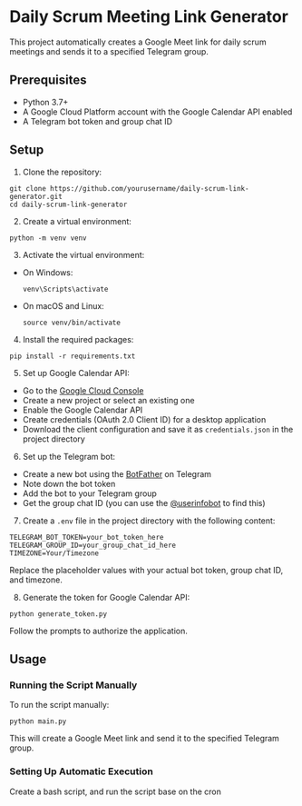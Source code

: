 # Daily Scrum Meeting Link Generator

This project automatically creates a Google Meet link for daily scrum meetings and sends it to a specified Telegram group.

## Prerequisites

- Python 3.7+
- A Google Cloud Platform account with the Google Calendar API enabled
- A Telegram bot token and group chat ID

## Setup

1. Clone the repository:

```
git clone https://github.com/yourusername/daily-scrum-link-generator.git
cd daily-scrum-link-generator
```

2. Create a virtual environment:

```
python -m venv venv
```

3. Activate the virtual environment:

- On Windows:
  ```
  venv\Scripts\activate
  ```
- On macOS and Linux:
  ```
  source venv/bin/activate
  ```

4. Install the required packages:

```
pip install -r requirements.txt
```

5. Set up Google Calendar API:

- Go to the [Google Cloud Console](https://console.cloud.google.com/)
- Create a new project or select an existing one
- Enable the Google Calendar API
- Create credentials (OAuth 2.0 Client ID) for a desktop application
- Download the client configuration and save it as `credentials.json` in the project directory

6. Set up the Telegram bot:

- Create a new bot using the [BotFather](https://core.telegram.org/bots#6-botfather) on Telegram
- Note down the bot token
- Add the bot to your Telegram group
- Get the group chat ID (you can use the [@userinfobot](https://telegram.me/userinfobot) to find this)

7. Create a `.env` file in the project directory with the following content:

```
TELEGRAM_BOT_TOKEN=your_bot_token_here
TELEGRAM_GROUP_ID=your_group_chat_id_here
TIMEZONE=Your/Timezone
```

Replace the placeholder values with your actual bot token, group chat ID, and timezone.

8. Generate the token for Google Calendar API:

```
python generate_token.py
```

Follow the prompts to authorize the application.

## Usage

### Running the Script Manually

To run the script manually:

```
python main.py
```

This will create a Google Meet link and send it to the specified Telegram group.

### Setting Up Automatic Execution

Create a bash script, and run the script base on the cron
